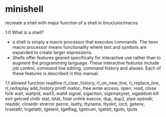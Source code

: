 # minishell
recreate a shell with major function of a shell in linux/unix/macos

1.0 What is a shell?
- a shell is simply a macro processor that executes commands. The term macro processor means functionality where text and symbols are expanded to create larger expressions. 
- Shells offer features geared specifically for interactive use rather than to augment the programming language. These interactive features include job control, command line editing, command history and aliases. Each of these features is described in this manual. 

1.1 allowed function
	readline
	rl_clear_history, rl_on_new_line, rl_replace_line, rl_redisplay
	add_history
	printf
	malloc, free
	write
	access, open, read, close
	fork
	wait, waitpid, wait3, wait4
	signal, sigaction, sigemptyset, sigaddset
	kill
	exit
	getcwd
	chdir
	stat, lstat, fstat
	unlink
	execve, dup, dup2, pipe
	opendir, readdir, closedir
	strerror
	perror, isatty, ttyname, ttyslot, ioctl,
	getenv, 
	tcsetattr, tcgetattr, tgetent, tgetflag,
	tgetnum, tgetstr, tgoto, tputs